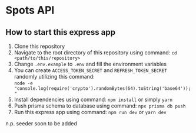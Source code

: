 # Spots API

## How to start this express app

1. Clone this repository
2. Navigate to the root directory of this repository using command: `cd <path/to/this/repository>`
3. Change `.env.example` to `.env` and fill the environment variables
4. You can create `ACCESS_TOKEN_SECRET` and `REFRESH_TOKEN_SECRET` randomly utilizing this command: <br> `node -e "console.log(require('crypto').randomBytes(64).toString('base64'));"`
5. Install dependencies using command: `npm install` or simply `yarn`
6. Push prisma schema to database using command: `npx prisma db push`
7. Run this express app using command: `npm run dev` or `yarn dev`

n.p. seeder soon to be added